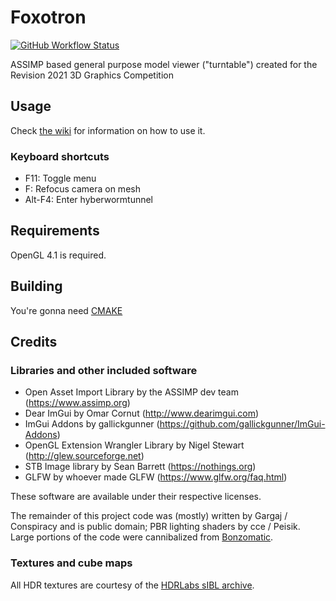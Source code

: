 # Foxotron

[![GitHub Workflow Status](https://img.shields.io/github/workflow/status/Gargaj/Foxotron/build-on-push?logo=github)](https://github.com/Gargaj/Foxotron/actions)

ASSIMP based general purpose model viewer ("turntable") created for the Revision 2021 3D Graphics Competition

## Usage
Check [the wiki](https://github.com/Gargaj/Foxotron/wiki) for information on how to use it.

### Keyboard shortcuts
* F11: Toggle menu
* F: Refocus camera on mesh
* Alt-F4: Enter hyberwormtunnel

## Requirements
OpenGL 4.1 is required.

## Building
You're gonna need [CMAKE](https://cmake.org/)

## Credits

### Libraries and other included software
- Open Asset Import Library by the ASSIMP dev team (https://www.assimp.org)
- Dear ImGui by Omar Cornut (http://www.dearimgui.com)
- ImGui Addons by gallickgunner (https://github.com/gallickgunner/ImGui-Addons)
- OpenGL Extension Wrangler Library by Nigel Stewart (http://glew.sourceforge.net)
- STB Image library by Sean Barrett (https://nothings.org)
- GLFW by whoever made GLFW (https://www.glfw.org/faq.html)

These software are available under their respective licenses.

The remainder of this project code was (mostly) written by Gargaj / Conspiracy and is public domain; PBR lighting shaders by cce / Peisik.
Large portions of the code were cannibalized from [Bonzomatic](https://github.com/Gargaj/Bonzomatic).

### Textures and cube maps

All HDR textures are courtesy of the [HDRLabs sIBL archive](http://www.hdrlabs.com/sibl/archive.html).
